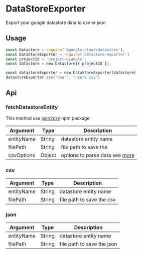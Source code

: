 # DataStoreExporter

Export your google datastore data to csv or json

## Usage
```javascript
const Datastore = require('@google-cloud/datastore');
const DataStoreExporter = require('datastore-exporter')
const projectId = 'project-example';
const datastore = new Datastore({ projectId });

const datastoreExporter = new DataStoreExporter(datastore)
datastoreExporter.csv("User", "users.csv")
```

## Api

### fetchDatastoreEntity
This method use [json2csv](https://www.npmjs.com/package/json2csv) npm package

| Argument      | Type    | Description |
| ------------- | ------- |  ------------- |
| entityName    | String  | datastore entity name
| filePath      | String  | file path to save the
| csvOptions    | Object  | options to parse data see [more](https://www.npmjs.com/package/json2csv#available-options)

### csv
| Argument      | Type    | Description |
| ------------- | ------- |  ------------- |
| entityName    | String  | datastore entity name
| filePath      | String  | file path to save the csv

### json
| Argument      | Type    | Description |
| ------------- | ------- |  ------------- |
| entityName    | String  | datastore entity name
| filePath      | String  | file path to save the json

